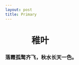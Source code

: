 ```yaml
---
layout: post
title: Primary
---
```

<h1 id="稚叶" font-weight="400" style="padding-left: 3em;">稚叶</h1>

### 落霞孤鹜齐飞，秋水长天一色。
